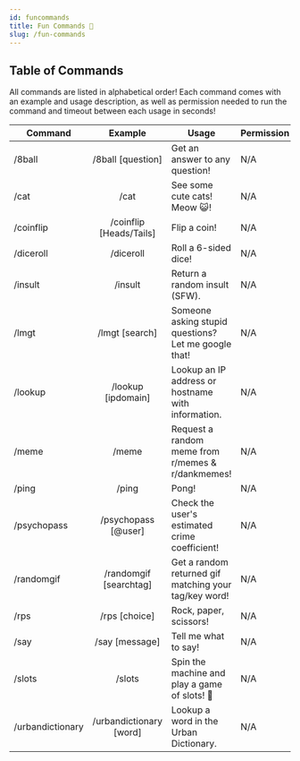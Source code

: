 ```yaml
---
id: funcommands
title: Fun Commands 🎈
slug: /fun-commands
---
```


## Table of Commands

All commands are listed in alphabetical order! Each command comes with an example and usage description, as well as permission needed to run the command and timeout between each usage in seconds!

| Command        |    Example    |  Usage  |  Permission  |  Timeout  |
| -------------  | :-----------: | -----  |  ----------  |  -------  |
| /8ball    | /8ball [question] | Get an answer to any question! | N/A | N/A |
| /cat        | /cat | See some cute cats! Meow 😺! | N/A | N/A |
| /coinflip    | /coinflip [Heads/Tails] | Flip a coin! | N/A | N/A |
| /diceroll    | /diceroll | Roll a 6-sided dice! | N/A | N/A |
| /insult    | /insult | Return a random insult (SFW). | N/A | N/A |
| /lmgt    | /lmgt [search] | Someone asking stupid questions? Let me google that! | N/A | N/A |
| /lookup    | /lookup [ipdomain] | Lookup an IP address or hostname with information. | N/A | N/A |
| /meme    | /meme | Request a random meme from r/memes & r/dankmemes! | N/A | N/A |
| /ping        | /ping | Pong! | N/A | N/A |
| /psychopass    | /psychopass [@user] | Check the user's estimated crime coefficient! | N/A | N/A |
| /randomgif        | /randomgif [searchtag] | Get a random returned gif matching your tag/key word! | N/A | N/A |
| /rps    | /rps [choice] | Rock, paper, scissors! | N/A | N/A |
| /say        | /say [message] | Tell me what to say! | N/A | N/A |
| /slots        | /slots | Spin the machine and play a game of slots! 🎰 | N/A | N/A |
| /urbandictionary        | /urbandictionary [word] | Lookup a word in the Urban Dictionary. | N/A | N/A |